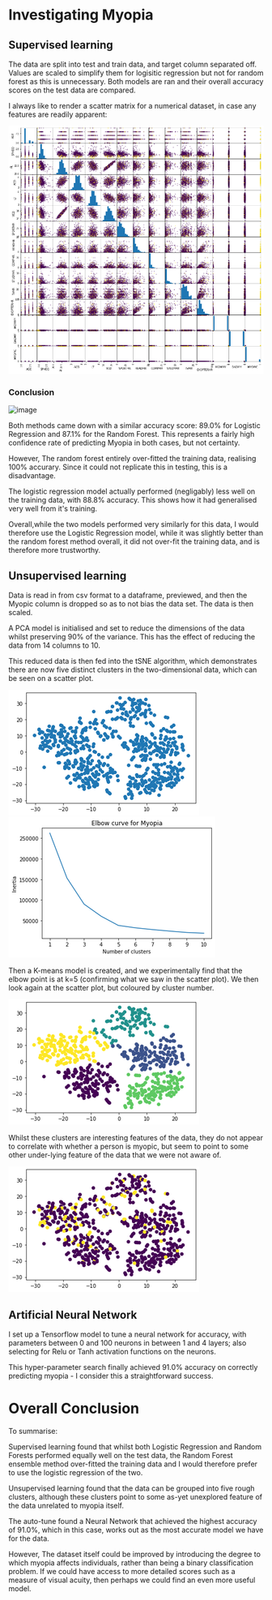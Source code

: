 # Investigating Myopia

## Supervised learning

The data are split into test and train data, and target column separated off. Values are scaled to simplify them for logisitic regression but not for random forest as this is unnecessary. Both models are ran and their overall accuracy scores on the test data are compared.

I always like to render a scatter matrix for a numerical dataset, in case any features are readily apparent:

<img src="/Resources/scat_matrix.png">

### Conclusion

![image](https://user-images.githubusercontent.com/98031776/186512668-5b9169e8-4922-4bb2-951d-01689debe756.png)


Both methods came down with a similar accuracy score: 89.0% for Logistic Regression and 87.1% for the Random Forest. This represents a fairly high confidence rate of predicting Myopia in both cases, but not certainty.

However, The random forest entirely over-fitted the training data, realising 100% accurary. Since it could not replicate this in testing, this is a disadvantage.

The logistic regression model actually performed (negligably) less well on the training data, with 88.8% accuracy. This shows how it had generalised very well from it's training.

Overall,while the two models performed very similarly for this data, I would therefore use the Logistic Regression model, while it was slightly better than the random forest method overall, it did not over-fit the training data, and is therefore more trustworthy.

## Unsupervised learning

Data is read in from csv format to a dataframe, previewed, and then the Myopic column is dropped so as to not bias the data set. The data is then scaled.

A PCA model is initialised and set to reduce the dimensions of the data whilst preserving 90% of the variance. This has the effect of reducing the data from 14 columns to 10.

This reduced data is then fed into the tSNE algorithm, which demonstrates there are now five distinct clusters in the two-dimensional data, which can be seen on a scatter plot.

<img src="/Resources/clusters.png"> <img src="/Resources/knee.png">

Then a K-means model is created, and we experimentally find that the elbow point is at k=5 (confirming what we saw in the scatter plot). We then look again at the scatter plot, but coloured by cluster number.

<img src="/Resources/indentied_clusters.png">

Whilst these clusters are interesting features of the data, they do not appear to correlate with whether a person is myopic, but seem to point to some other under-lying feature of the data that we were not aware of.

<img src="/Resources/clusters-myopia.png">

## Artificial Neural Network

I set up a Tensorflow model to tune a neural network for accuracy, with parameters between 0 and 100 neurons in between 1 and 4 layers; also selecting for Relu or Tanh activation functions on the neurons.

This hyper-parameter search finally achieved 91.0% accuracy on correctly predicting myopia - I consider this a straightforward success.

# Overall Conclusion
To summarise: 

Supervised learning found that whilst both Logistic Regression and Random Forests performed equally well on the test data, the Random Forest ensemble method over-fitted the training data and I would therefore prefer to use the logistic regression of the two.

Unsupervised learning found that the data can be grouped into five rough clusters, although these clusters point to some as-yet unexplored feature of the data unrelated to myopia itself.

The auto-tune found a Neural Network that achieved the highest accuracy of 91.0%, which in this case, works out as the most accurate model we have for the data.

However, The dataset itself could be improved by introducing the degree to which myopia affects individuals, rather than being a binary classification problem. If we could have access to more detailed scores such as a measure of visual acuity, then perhaps we could find an even more useful model.
